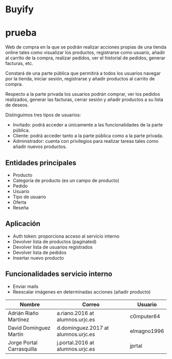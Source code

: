 # Buyify

# prueba

Web de compra en la que se podrán realizar acciones propias de una tienda online tales como visualizar los productos, registrarse como usuario, añadir al carrito de la compra, realizar pedidos, ver el historial de pedidos, generar facturas, etc.

Constará de una parte pública que permitirá a todos los usuarios navegar por la tienda, iniciar sesión, registrarse y añadir productos al carrito de compra.

Respecto a la parte privada los usuarios podrán comprar, ver los pedidos realizados, generar las facturas, cerrar sesión y añadir productos a su lista de deseos.

Distinguimos tres tipos de usuarios:

* Invitado: podrá acceder a únicamente a las funcionalidades de la parte pública.
* Cliente: podrá acceder tanto a la parte pública como a la parte privada.
* Administrador: cuenta con privilegios para realizar tareas tales como añadir nuevos productos.

## Entidades principales
* Producto
* Categoría de producto (es un campo de producto)
* Pedido
* Usuario
* Tipo de usuario
* Oferta
* Reseña

## Aplicación
* Auth token: proporciona acceso al servicio interno
* Devolver lista de productos (paginated)
* Devolver lista de usuarios registrados
* Devolver lista de pedidos
* Insertar nuevo producto

## Funcionalidades servicio interno
* Enviar mails
* Reescalar imágenes en determinadas acciones (añadir producto)

Nombre | Correo | Usuario
------ | ------ | -------
Adrián Riaño Martínez | a.riano.2016 at alumnos.urjc.es | c0mputer64
David Dominguez Martín | d.dominguez.2017 at alumnos.urjc.es | elmagno1996
Jorge Portal Carrasquilla | j.portal.2016 at alumnos.urjc.es | jprtal
